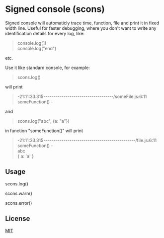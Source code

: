 # Signed console (scons)

Signed console will automaticly trace time, function, file and print it in fixed width line.
Useful for faster debugging, where you don't want to write any identification details for every log, like:

> console.log(1)  
> console.log("end")

etc.

Use it like standard console, for example: 

> scons.log() 

will print

> -21:11:33.315-----------------------------------/someFile.js:6:11  someFunction() -

and

> scons.log("abc", {a: "a"})

in function "someFunction()" will print


> -21:11:33.315----------------------------------------------/file.js:6:11  someFunction() -   
> abc  
> { a: 'a' }


## Usage

scons.log()

scons.warn()

scons.error()

## License

[MIT](http://vjpr.mit-license.org)
